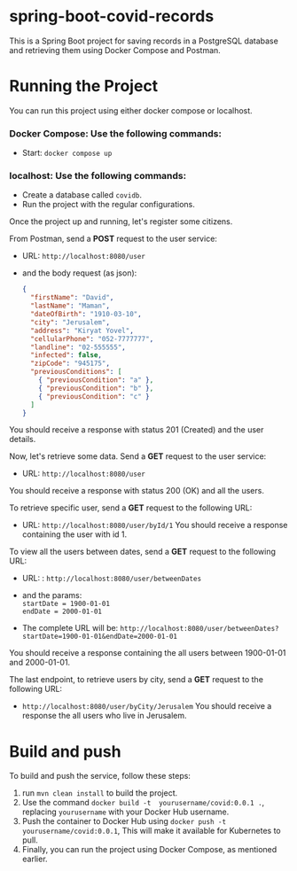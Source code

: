 # spring-boot-covid-records
This is a Spring Boot project for saving records in a PostgreSQL database and retrieving them using Docker Compose and Postman.

# Running the Project
You can run this project using either docker compose or localhost. </br>

### Docker Compose: Use the following commands: 
- Start: ```docker compose up``` 


### localhost: Use the following commands:
- Create a database called ```covidb```.
- Run the project with the regular configurations.


Once the project up and running, let's register some citizens.</br>

From Postman, send a **POST** request to the user service:

- URL: ```http://localhost:8080/user```
- and the body request (as json):

    ```json
    {
      "firstName": "David",
      "lastName": "Maman",
      "dateOfBirth": "1910-03-10",
      "city": "Jerusalem",
      "address": "Kiryat Yovel",
      "cellularPhone": "052-7777777",
      "landline": "02-555555",
      "infected": false,
      "zipCode": "945175",
      "previousConditions": [
        { "previousCondition": "a" },
        { "previousCondition": "b" },
        { "previousCondition": "c" }
      ]
    }
    ```
  
You should receive a response with status 201 (Created) and the user details.</br>

Now, let's retrieve some data. Send a **GET** request to the user service: <br>
- URL: ```http://localhost:8080/user```

You should receive a response with status 200 (OK) and all the users.

To retrieve specific user, send a **GET** request to the following URL: 
-  URL: ```http://localhost:8080/user/byId/1```
You should receive a response containing the user with id 1.

To view all the users between dates, send a **GET** request to the following URL:
- URL: : ```http://localhost:8080/user/betweenDates```
-
    and the params: <br>
    ```startDate = 1900-01-01``` </br>
    ```endDate = 2000-01-01```

- The complete URL will be: ```http://localhost:8080/user/betweenDates?startDate=1900-01-01&endDate=2000-01-01```

You should receive a response containing the all users between 1900-01-01 and 2000-01-01.

The last endpoint, to retrieve users by city, send a **GET** request to the following URL:
- ```http://localhost:8080/user/byCity/Jerusalem```
You should receive a response the all users who live in Jerusalem.

# Build and push

To build and push the service, follow these steps:
1) run ```mvn clean install``` to build the project.
2) Use the command ```docker build -t  yourusername/covid:0.0.1 .```, replacing ```yourusername```
   with your Docker Hub username.
3) Push the container to Docker Hub using ```docker push -t yourusername/covid:0.0.1```,
   This will make it available for Kubernetes to pull.
4) Finally, you can run the project using Docker Compose, as mentioned earlier.
